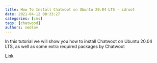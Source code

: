 ```yaml
---
title: How To Install Chatwoot on Ubuntu 20.04 LTS - idroot
date: 2021-04-12 08:33:27
categories: [cms]
tags: [chatwood]
authors: sedlav
---
```


In this tutorial we will show you how to install Chatwoot on Ubuntu 20.04 LTS, as well as some extra required packages by Chatwoot

[Link](https://idroot.us/install-chatwoot-ubuntu-20-04/)

